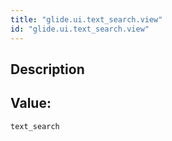 ```yaml
---
title: "glide.ui.text_search.view"
id: "glide.ui.text_search.view"
---
```

## Description



## Value: 
```
text_search
```
